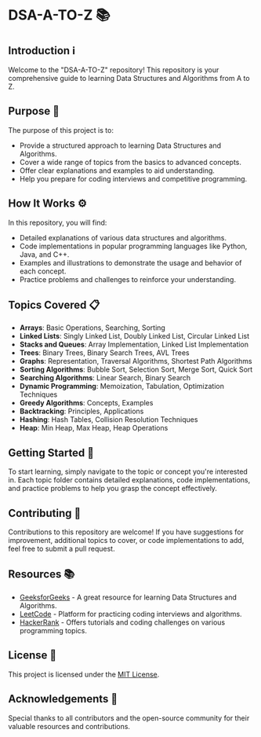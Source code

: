 # DSA-A-TO-Z 📚

## Introduction ℹ️
Welcome to the "DSA-A-TO-Z" repository! This repository is your comprehensive guide to learning Data Structures and Algorithms from A to Z.

## Purpose 🎯
The purpose of this project is to:
- Provide a structured approach to learning Data Structures and Algorithms.
- Cover a wide range of topics from the basics to advanced concepts.
- Offer clear explanations and examples to aid understanding.
- Help you prepare for coding interviews and competitive programming.

## How It Works ⚙️
In this repository, you will find:
- Detailed explanations of various data structures and algorithms.
- Code implementations in popular programming languages like Python, Java, and C++.
- Examples and illustrations to demonstrate the usage and behavior of each concept.
- Practice problems and challenges to reinforce your understanding.

## Topics Covered 📋
- **Arrays**: Basic Operations, Searching, Sorting
- **Linked Lists**: Singly Linked List, Doubly Linked List, Circular Linked List
- **Stacks and Queues**: Array Implementation, Linked List Implementation
- **Trees**: Binary Trees, Binary Search Trees, AVL Trees
- **Graphs**: Representation, Traversal Algorithms, Shortest Path Algorithms
- **Sorting Algorithms**: Bubble Sort, Selection Sort, Merge Sort, Quick Sort
- **Searching Algorithms**: Linear Search, Binary Search
- **Dynamic Programming**: Memoization, Tabulation, Optimization Techniques
- **Greedy Algorithms**: Concepts, Examples
- **Backtracking**: Principles, Applications
- **Hashing**: Hash Tables, Collision Resolution Techniques
- **Heap**: Min Heap, Max Heap, Heap Operations

## Getting Started 🚀
To start learning, simply navigate to the topic or concept you're interested in. Each topic folder contains detailed explanations, code implementations, and practice problems to help you grasp the concept effectively.

## Contributing 🤝
Contributions to this repository are welcome! If you have suggestions for improvement, additional topics to cover, or code implementations to add, feel free to submit a pull request.

## Resources 📚
- [GeeksforGeeks](https://www.geeksforgeeks.org/) - A great resource for learning Data Structures and Algorithms.
- [LeetCode](https://leetcode.com/) - Platform for practicing coding interviews and algorithms.
- [HackerRank](https://www.hackerrank.com/domains/tutorials/10-days-of-javascript) - Offers tutorials and coding challenges on various programming topics.

## License 📝
This project is licensed under the [MIT License](LICENSE).

## Acknowledgements 🙏
Special thanks to all contributors and the open-source community for their valuable resources and contributions.
